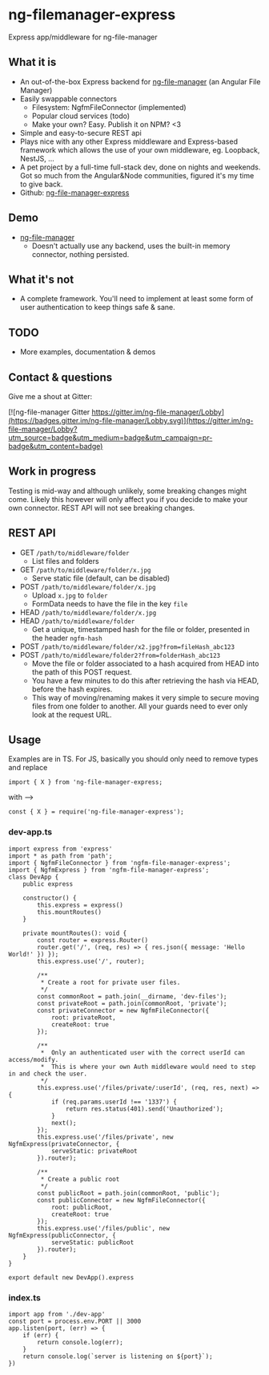 # ng-filemanager-express

Express app/middleware for ng-file-manager

## What it is

- An out-of-the-box Express backend for [ng-file-manager](https://github.com/funkizer/ng-file-manager) (an Angular File Manager)
- Easily swappable connectors
    - Filesystem: NgfmFileConnector (implemented)
    - Popular cloud services (todo)
    - Make your own? Easy. Publish it on NPM? <3
- Simple and easy-to-secure REST api
- Plays nice with any other Express middleware and Express-based framework which allows the use of your own middleware, eg. Loopback, NestJS, ...
- A pet project by a full-time full-stack dev, done on nights and weekends. Got so much from the Angular&Node communities, figured it's my time to give back.
- Github: [ng-file-manager-express](https://github.com/funkizer/ng-file-manager-express)

## Demo
- [ng-file-manager](https://funkizer.github.io)
    - Doesn't actually use any backend, uses the built-in memory connector, nothing persisted.

## What it's not
- A complete framework. You'll need to implement at least some form of user authentication to keep things safe & sane.

## TODO
- More examples, documentation & demos

## Contact & questions
Give me a shout at Gitter:

[![ng-file-manager Gitter https://gitter.im/ng-file-manager/Lobby](https://badges.gitter.im/ng-file-manager/Lobby.svg)](https://gitter.im/ng-file-manager/Lobby?utm_source=badge&utm_medium=badge&utm_campaign=pr-badge&utm_content=badge)

## Work in progress
Testing is mid-way and although unlikely, some breaking changes might come. Likely this however will only affect you if you decide to make your own connector. REST API will not see breaking changes.

## REST API
- GET `/path/to/middleware/folder`
    - List files and folders
- GET `/path/to/middleware/folder/x.jpg`
    - Serve static file (default, can be disabled)
- POST `/path/to/middleware/folder/x.jpg`
    - Upload `x.jpg` to `folder`
    - FormData needs to have the file in the key `file`
- HEAD `/path/to/middleware/folder/x.jpg`
- HEAD `/path/to/middleware/folder`
    - Get a unique, timestamped hash for the file or folder, presented in the header `ngfm-hash`
- POST `/path/to/middleware/folder/x2.jpg?from=fileHash_abc123`
- POST `/path/to/middleware/folder2?from=folderHash_abc123`
    - Move the file or folder associated to a hash acquired from HEAD into the path of this POST request.
    - You have a few minutes to do this after retrieving the hash via HEAD, before the hash expires.
    - This way of moving/renaming makes it very simple to secure moving files from one folder to another. All your guards need to ever only look at the request URL.

## Usage
Examples are in TS. For JS, basically you should only need to remove types and replace 

`import { X } from 'ng-file-manager-express;` 

with -->

`const { X } = require('ng-file-manager-express');`

### dev-app.ts

```
import express from 'express'
import * as path from 'path';
import { NgfmFileConnector } from 'ngfm-file-manager-express';
import { NgfmExpress } from 'ngfm-file-manager-express';
class DevApp {
    public express

    constructor() {
        this.express = express()
        this.mountRoutes()
    }

    private mountRoutes(): void {
        const router = express.Router()
        router.get('/', (req, res) => { res.json({ message: 'Hello World!' }) });
        this.express.use('/', router);

        /**
         * Create a root for private user files.
         */
        const commonRoot = path.join(__dirname, 'dev-files');
        const privateRoot = path.join(commonRoot, 'private');
        const privateConnector = new NgfmFileConnector({
            root: privateRoot,
            createRoot: true
        });

        /**
         *  Only an authenticated user with the correct userId can access/modify.
         *  This is where your own Auth middleware would need to step in and check the user.
         */
        this.express.use('/files/private/:userId', (req, res, next) => {
            if (req.params.userId !== '1337') {
                return res.status(401).send('Unauthorized');
            }
            next();
        });
        this.express.use('/files/private', new NgfmExpress(privateConnector, {
            serveStatic: privateRoot
        }).router);

        /**
         * Create a public root
         */
        const publicRoot = path.join(commonRoot, 'public');
        const publicConnector = new NgfmFileConnector({
            root: publicRoot,
            createRoot: true
        });
        this.express.use('/files/public', new NgfmExpress(publicConnector, {
            serveStatic: publicRoot
        }).router);
    }
}

export default new DevApp().express
```

### index.ts

```
import app from './dev-app'
const port = process.env.PORT || 3000
app.listen(port, (err) => {
    if (err) {
        return console.log(err);
    }
    return console.log(`server is listening on ${port}`);
})
```